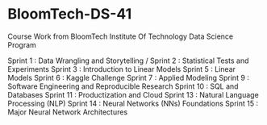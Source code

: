 # BloomTech-DS-41
Course Work from BloomTech Institute Of Technology Data Science Program 

Sprint 1 : Data Wrangling and Storytelling /
Sprint 2 : Statistical Tests and Experiments 
Sprint 3 : Introduction to Linear Models 
Sprint 5 : Linear Models
Sprint 6 : Kaggle Challenge 
Sprint 7 : Applied Modeling 
Sprint 9 : Software Engineering and Reproducible Research 
Sprint 10 : SQL and Databases 
Sprint 11 : Productization and Cloud 
Sprint 13 : Natural Language Processing (NLP)
Sprint 14 : Neural Networks (NNs) Foundations 
Sprint 15 : Major Neural Network Architectures 
